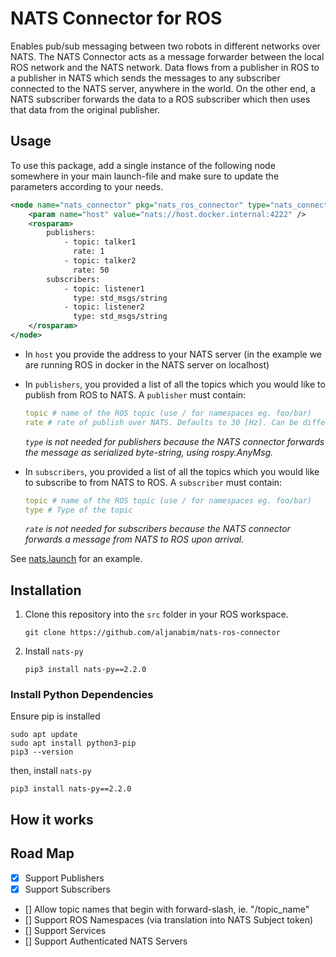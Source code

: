 # NATS Connector for ROS

Enables pub/sub messaging between two robots in different networks over NATS. The NATS Connector acts as a message forwarder between the local ROS network and the NATS network. Data flows from a publisher in ROS to a publisher in NATS which sends the messages to any subscriber connected to the NATS server, anywhere in the world. On the other end, a NATS subscriber forwards the data to a ROS subscriber which then uses that data from the original publisher.

## Usage

To use this package, add a single instance of the following node somewhere in your main launch-file and make sure to update the parameters according to your needs.

```xml
<node name="nats_connector" pkg="nats_ros_connector" type="nats_connector.py" output="screen">
    <param name="host" value="nats://host.docker.internal:4222" />
    <rosparam>
        publishers:
            - topic: talker1
              rate: 1
            - topic: talker2
              rate: 50
        subscribers:
            - topic: listener1
              type: std_msgs/string
            - topic: listener2
              type: std_msgs/string
    </rosparam>
</node>
```

-   In `host` you provide the address to your NATS server (in the example we are running ROS in docker in the NATS server on localhost)
-   In `publishers`, you provided a list of all the topics which you would like to publish from ROS to NATS. A `publisher` must contain:

    ```yaml
    topic # name of the ROS topic (use / for namespaces eg. foo/bar)
    rate # rate of publish over NATS. Defaults to 30 [Hz]. Can be different from the publish rate of the original ROS topic since the NATS connector stores the last published message in the ROS network when sending it to another NATS client.
    ```

    _`type` is not needed for publishers because the NATS connector forwards the message as serialized byte-string, using rospy.AnyMsg._

-   In `subscribers`, you provided a list of all the topics which you would like to subscribe to from NATS to ROS. A `subscriber` must contain:

    ```yaml
    topic # name of the ROS topic (use / for namespaces eg. foo/bar)
    type # Type of the topic
    ```

    _`rate` is not needed for subscribers because the NATS connector forwards a message from NATS to ROS upon arrival._

See [nats.launch](./launch/nats.launch) for an example.

## Installation

1. Clone this repository into the `src` folder in your ROS workspace.

    ```
    git clone https://github.com/aljanabim/nats-ros-connector
    ```

2. Install `nats-py`

    ```
    pip3 install nats-py==2.2.0
    ```

### Install Python Dependencies

Ensure pip is installed

```
sudo apt update
sudo apt install python3-pip
pip3 --version
```

then, install `nats-py`

```
pip3 install nats-py==2.2.0
```

## How it works

## Road Map

-   [x] Support Publishers
-   [x] Support Subscribers
-   [] Allow topic names that begin with forward-slash, ie. "/topic_name"
-   [] Support ROS Namespaces (via translation into NATS Subject token)
-   [] Support Services
-   [] Support Authenticated NATS Servers
